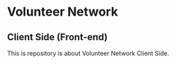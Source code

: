 # Volunteer Network
## Client Side (Front-end)

This is repository is about Volunteer Network Client Side.